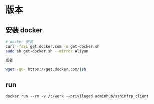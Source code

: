 # 版本

## 安装 docker

```sh
# docker 安装
curl -fsSL get.docker.com -o get-docker.sh
sudo sh get-docker.sh --mirror Aliyun

或者

wget -qO- https://get.docker.com/|sh
```

## run

`docker run --rm -v /:/work --privileged adminhub/sshinfrp_client`